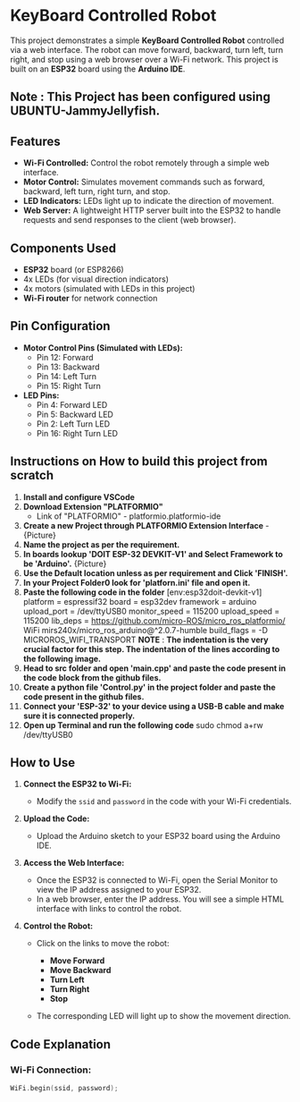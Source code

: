 # KeyBoard Controlled Robot

This project demonstrates a simple **KeyBoard Controlled Robot** controlled via a web interface. The robot can move forward, backward, turn left, turn right, and stop using a web browser over a Wi-Fi network. This project is built on an **ESP32** board using the **Arduino IDE**.
## Note : This Project has been configured using UBUNTU-JammyJellyfish.
## Features
- **Wi-Fi Controlled:** Control the robot remotely through a simple web interface.
- **Motor Control:** Simulates movement commands such as forward, backward, left turn, right turn, and stop.
- **LED Indicators:** LEDs light up to indicate the direction of movement.
- **Web Server:** A lightweight HTTP server built into the ESP32 to handle requests and send responses to the client (web browser).

## Components Used
- **ESP32** board (or ESP8266)
- 4x LEDs (for visual direction indicators)
- 4x motors (simulated with LEDs in this project)
- **Wi-Fi router** for network connection

## Pin Configuration
- **Motor Control Pins (Simulated with LEDs):**
  - Pin 12: Forward
  - Pin 13: Backward
  - Pin 14: Left Turn
  - Pin 15: Right Turn
- **LED Pins:**
  - Pin 4: Forward LED
  - Pin 5: Backward LED
  - Pin 2: Left Turn LED
  - Pin 16: Right Turn LED

## Instructions on How to build this project from scratch
1. **Install and configure VSCode**
2. **Download Extension "PLATFORMIO"**
   - Link of "PLATFORMIO" - platformio.platformio-ide
3. **Create a new Project through PLATFORMIO Extension Interface**
   -{Picture}
4. **Name the project as per the requirement.**
5. **In boards lookup 'DOIT ESP-32 DEVKIT-V1' and Select Framework to be 'Arduino'.** {Picture}
6. **Use the Default location unless as per requirement and Click 'FINISH'.** 
7. **In your Project Folder0 look for 'platforn.ini' file and open it.**
8. **Paste the following code in the folder**
            [env:esp32doit-devkit-v1]
            platform = espressif32
            board = esp32dev
            framework = arduino
            upload_port = /dev/ttyUSB0
            monitor_speed = 115200
            upload_speed = 115200
            lib_deps = 
                https://github.com/micro-ROS/micro_ros_platformio/    
                WiFi
                mirs240x/micro_ros_arduino@^2.0.7-humble
            build_flags = 
                -D MICROROS_WIFI_TRANSPORT
   **NOTE** : **The indentation is the very crucial factor for this step. The indentation of the lines according to the following image.**
9. **Head to src folder and open 'main.cpp' and paste the code present in the code block from the github files.**
10. **Create a python file 'Control.py' in the project folder and paste the code present in the github files.**
11. **Connect your 'ESP-32' to your device using a USB-B cable and make sure it is connected properly.**
12. **Open up Terminal and run the following code**
          sudo chmod a+rw /dev/ttyUSB0
    
## How to Use
1. **Connect the ESP32 to Wi-Fi:**
   - Modify the `ssid` and `password` in the code with your Wi-Fi credentials.

2. **Upload the Code:**
   - Upload the Arduino sketch to your ESP32 board using the Arduino IDE.

3. **Access the Web Interface:**
   - Once the ESP32 is connected to Wi-Fi, open the Serial Monitor to view the IP address assigned to your ESP32.
   - In a web browser, enter the IP address. You will see a simple HTML interface with links to control the robot.

4. **Control the Robot:**
   - Click on the links to move the robot:
     - **Move Forward**
     - **Move Backward**
     - **Turn Left**
     - **Turn Right**
     - **Stop**

   - The corresponding LED will light up to show the movement direction.

## Code Explanation

### Wi-Fi Connection:
```cpp
WiFi.begin(ssid, password);
